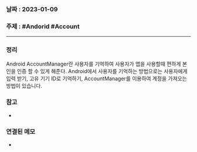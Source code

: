 ### 날짜 : 2023-01-09
### 주제 : #Andorid #Account
----
### 정리
Android AccountManager란 사용자를 기억하여 사용자가 앱을 사용할때 편하게 본인을 인증 할 수 있게 해준다. Android에서 사용자를 기억하는 방법으로는 사용자에게 입력 받기, 고유 기기 ID로 기억하기, AccountManager를 이용하여 계정을 가져오는 방법이 있습니다. 
### 참고
- 

### 연결된 메모
- 